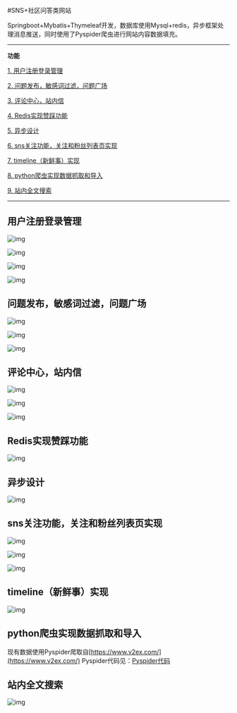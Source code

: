 #SNS+社区问答类网站

Springboot+Mybatis+Thymeleaf开发，数据库使用Mysql+redis，异步框架处理消息推送，同时使用了Pyspider爬虫进行网站内容数据填充。

***

**功能**

[1. 用户注册登录管理](#用户注册登录管理)

[2. 问题发布，敏感词过滤，问题广场](#问题发布，敏感词过滤，问题广场)

[3. 评论中心，站内信](#评论中心，站内信)

[4. Redis实现赞踩功能](#Redis实现赞踩功能)

[5. 异步设计](#异步设计)

[6. sns关注功能，关注和粉丝列表页实现](#sns关注功能，关注和粉丝列表页实现)

[7. timeline（新鲜事）实现](#timeline（新鲜事）实现)

[8. python爬虫实现数据抓取和导入](#python爬虫实现数据抓取和导入)

[9. 站内全文搜索](#站内全文搜索)

***

## 用户注册登录管理

![img](https://github.com/GuannanDunkLi/forum/blob/master/src/main/resources/static/images/img/log.png)

![img](https://github.com/GuannanDunkLi/forum/blob/master/src/main/resources/static/images/img/navigator1.png)

![img](https://github.com/GuannanDunkLi/forum/blob/master/src/main/resources/static/images/img/navigator2.png)

![img](https://github.com/GuannanDunkLi/forum/blob/master/src/main/resources/static/images/img/navigator3.png)

## 问题发布，敏感词过滤，问题广场

![img](https://github.com/GuannanDunkLi/forum/blob/master/src/main/resources/static/images/img/question.png)

![img](https://github.com/GuannanDunkLi/forum/blob/master/src/main/resources/static/images/img/sensitive.png)

![img](https://github.com/GuannanDunkLi/forum/blob/master/src/main/resources/static/images/img/page.png)

## 评论中心，站内信

![img](https://github.com/GuannanDunkLi/forum/blob/master/src/main/resources/static/images/img/comment.png)

![img](https://github.com/GuannanDunkLi/forum/blob/master/src/main/resources/static/images/img/message.png)

![img](https://github.com/GuannanDunkLi/forum/blob/master/src/main/resources/static/images/img/message1.png)

## Redis实现赞踩功能

![img](https://github.com/GuannanDunkLi/forum/blob/master/src/main/resources/static/images/img/like.png)

## 异步设计

![img](https://github.com/GuannanDunkLi/forum/blob/master/src/main/resources/static/images/img/asynchronous.jpg)

## sns关注功能，关注和粉丝列表页实现

![img](https://github.com/GuannanDunkLi/forum/blob/master/src/main/resources/static/images/img/profile.png)

![img](https://github.com/GuannanDunkLi/forum/blob/master/src/main/resources/static/images/img/follow.png)

![img](https://github.com/GuannanDunkLi/forum/blob/master/src/main/resources/static/images/img/followQuestion.png)

## timeline（新鲜事）实现

![img](https://github.com/GuannanDunkLi/forum/blob/master/src/main/resources/static/images/img/feed.png)

## python爬虫实现数据抓取和导入

现有数据使用Pyspider爬取自[https://www.v2ex.com/](https://www.v2ex.com/)  Pyspider代码见：[Pyspider代码](https://github.com/GuannanDunkLi/forum/blob/master/src/main/resources/Spider.py)

## 站内全文搜索

![img](https://github.com/GuannanDunkLi/forum/blob/master/src/main/resources/static/images/img/search.png)



